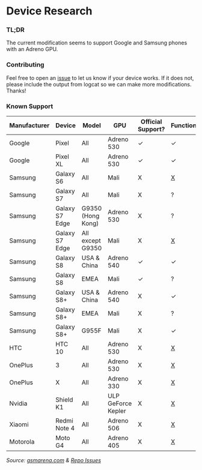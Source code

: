 # Device Research

### TL;DR
The current modification seems to support Google and Samsung phones with an Adreno GPU.  

### Contributing
Feel free to open an [issue](https://github.com/tomthecarrot/arcore-for-all/issues) to let us know if your device works. If it does not, please include the output from logcat so we can make more modifications. Thanks!

### Known Support
| Manufacturer | Device | Model | GPU | Official Support? | Functional? |
| ------------ | ------ | ----- | --- | ----------------- | ----------- |
| Google | Pixel | All | Adreno 530 | ✓ | ✓ |
| Google | Pixel XL | All | Adreno 530 | ✓ | ✓ |
| Samsung | Galaxy S6 | All | Mali | X | [X](https://github.com/tomthecarrot/arcore-for-all/issues/8) |
| Samsung | Galaxy S7 | All | Mali | X | ? |
| Samsung | Galaxy S7 Edge | G9350 (Hong Kong) | Adreno 530 | X | ? |
| Samsung | Galaxy S7 Edge | All except G9350 | Mali | X | [X](https://github.com/tomthecarrot/arcore-for-all/issues/6) |
| Samsung | Galaxy S8 | USA & China | Adreno 540 | ✓ | ✓ |
| Samsung | Galaxy S8 | EMEA | Mali | ✓ | ? |
| Samsung | Galaxy S8+ | USA & China | Adreno 540 | X | ✓ |
| Samsung | Galaxy S8+ | EMEA | Mali | X | ? |
| Samsung | Galaxy S8+ | G955F | Mali | X | ✓ |
| HTC | HTC 10 | All | Adreno 530 | X | [X](https://github.com/tomthecarrot/arcore-for-all/issues/2) |
| OnePlus | 3 | All | Adreno 530 | X | [X](https://github.com/tomthecarrot/arcore-for-all/issues/4) |
| OnePlus | X | All | Adreno 330 | X | [X](https://github.com/tomthecarrot/arcore-for-all/issues/7) |
| Nvidia | Shield K1 | All | ULP GeForce Kepler | X | [X](https://github.com/tomthecarrot/arcore-for-all/issues/5) |
| Xiaomi | Redmi Note 4 | All | Adreno 506 | X | [X](https://github.com/tomthecarrot/arcore-for-all/issues/5) |
| Motorola | Moto G4 | All | Adreno 405 | X | [X](https://github.com/tomthecarrot/arcore-for-all/issues/2#issuecomment-326336840) |

_Source: [gsmarena.com](http://gsmarena.com) & [Repo Issues](https://github.com/tomthecarrot/arcore-for-all/issues)_
